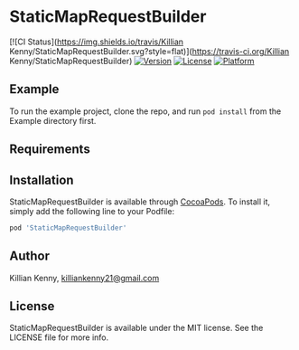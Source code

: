 # StaticMapRequestBuilder

[![CI Status](https://img.shields.io/travis/Killian Kenny/StaticMapRequestBuilder.svg?style=flat)](https://travis-ci.org/Killian Kenny/StaticMapRequestBuilder)
[![Version](https://img.shields.io/cocoapods/v/StaticMapRequestBuilder.svg?style=flat)](https://cocoapods.org/pods/StaticMapRequestBuilder)
[![License](https://img.shields.io/cocoapods/l/StaticMapRequestBuilder.svg?style=flat)](https://cocoapods.org/pods/StaticMapRequestBuilder)
[![Platform](https://img.shields.io/cocoapods/p/StaticMapRequestBuilder.svg?style=flat)](https://cocoapods.org/pods/StaticMapRequestBuilder)

## Example

To run the example project, clone the repo, and run `pod install` from the Example directory first.

## Requirements

## Installation

StaticMapRequestBuilder is available through [CocoaPods](https://cocoapods.org). To install
it, simply add the following line to your Podfile:

```ruby
pod 'StaticMapRequestBuilder'
```

## Author

Killian Kenny, killiankenny21@gmail.com

## License

StaticMapRequestBuilder is available under the MIT license. See the LICENSE file for more info.
